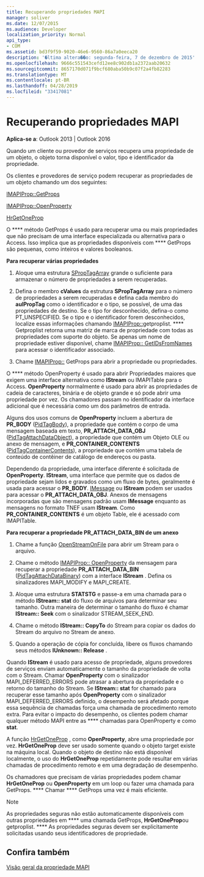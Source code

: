 ```yaml
---
title: Recuperando propriedades MAPI
manager: soliver
ms.date: 12/07/2015
ms.audience: Developer
localization_priority: Normal
api_type:
- COM
ms.assetid: bd3f9f59-9020-46e6-9560-86a7a0eeca20
description: '�ltima altera��o: segunda-feira, 7 de dezembro de 2015'
ms.openlocfilehash: 9666c551543cefd12ee8c902db1a2372aab20632
ms.sourcegitcommit: 8657170d071f9bcf680aba50b9c07f2a4fb82283
ms.translationtype: MT
ms.contentlocale: pt-BR
ms.lasthandoff: 04/28/2019
ms.locfileid: "33417081"
---
```

# <a name="retrieving-mapi-properties"></a>Recuperando propriedades MAPI

 
  
**Aplica-se a**: Outlook 2013 | Outlook 2016 
  
Quando um cliente ou provedor de serviços recupera uma propriedade de um objeto, o objeto torna disponível o valor, tipo e identificador da propriedade. 
  
Os clientes e provedores de serviço podem recuperar as propriedades de um objeto chamando um dos seguintes:
  
[IMAPIProp::GetProps](imapiprop-getprops.md)
  
[IMAPIProp::OpenProperty](imapiprop-openproperty.md)
  
[HrGetOneProp](hrgetoneprop.md)
  
O **** método GetProps é usado para recuperar uma ou mais propriedades que não precisam de uma interface especializada ou alternativa para o Access. Isso implica que as propriedades disponíveis com **** GetProps são pequenas, como inteiros e valores booleanos. 
  
 **Para recuperar várias propriedades**
  
1. Aloque uma estrutura [SPropTagArray](sproptagarray.md) grande o suficiente para armazenar o número de propriedades a serem recuperadas. 
    
2. Defina o membro **cValues** da estrutura **SPropTagArray** para o número de propriedades a serem recuperadas e defina cada membro do **aulPropTag** como o identificador e o tipo, se possível, de uma das propriedades de destino. Se o tipo for desconhecido, defina-o como PT_UNSPECIFIED. Se o tipo e o identificador forem desconhecidos, localize essas informações chamando [IMAPIProp::](imapiprop-getproplist.md)getproplist. **** Getproplist retorna uma matriz de marca de propriedade com todas as propriedades com suporte do objeto. Se apenas um nome de propriedade estiver disponível, chame [IMAPIProp:: GetIDsFromNames](imapiprop-getidsfromnames.md) para acessar o identificador associado. 
    
3. Chame [IMAPIProp::](imapiprop-getprops.md) GetProps para abrir a propriedade ou propriedades. 
    
O **** método OpenProperty é usado para abrir Propriedades maiores que exigem uma interface alternativa como **IStream** ou IMAPITable para o Access. [](imapitableiunknown.md) **OpenProperty** normalmente é usado para abrir as propriedades de cadeia de caracteres, binária e de objeto grande e só pode abrir uma propriedade por vez. Os chamadores passam no identificador da interface adicional que é necessária como um dos parâmetros de entrada. 
  
Alguns dos usos comuns de **OpenProperty** incluem a abertura de **PR_BODY** ([PidTagBody](pidtagbody-canonical-property.md)), a propriedade que contém o corpo de uma mensagem baseada em texto, **PR_ATTACH_DATA_OBJ** ([PidTagAttachDataObject](pidtagattachdataobject-canonical-property.md)), a propriedade que contém um Objeto OLE ou anexo de mensagem, e **PR_CONTAINER_CONTENTS** ([PidTagContainerContents](pidtagcontainercontents-canonical-property.md)), a propriedade que contém uma tabela de conteúdo de contêiner de catálogo de endereços ou pasta. 
  
Dependendo da propriedade, uma interface diferente é solicitada de **OpenProperty**. **IStream**, uma interface que permite que os dados de propriedade sejam lidos e gravados como um fluxo de bytes, geralmente é usada para acessar o **PR_BODY**. [IMessage](imessageimapiprop.md) ou **IStream** podem ser usados para acessar o **PR_ATTACH_DATA_OBJ**. Anexos de mensagens incorporadas que são mensagens padrão usam **IMessage** enquanto as mensagens no formato TNEF usam **IStream**. Como **PR_CONTAINER_CONTENTS** é um objeto Table, ele é acessado com IMAPITable. [](imapitableiunknown.md)
  
 **Para recuperar a propriedade PR_ATTACH_DATA_BIN de um anexo**
  
1. Chame a função [OpenStreamOnFile](openstreamonfile.md) para abrir um Stream para o arquivo. 
    
2. Chame o método [IMAPIProp:: OpenProperty](imapiprop-openproperty.md) da mensagem para recuperar a propriedade **PR_ATTACH_DATA_BIN** ([PidTagAttachDataBinary](pidtagattachdatabinary-canonical-property.md)) com a interface **IStream** . Defina os sinalizadores MAPI_MODIFY e MAPI_CREATE. 
    
3. Aloque uma estrutura **STATSTG** e passe-a em uma chamada para o método **IStream:: stat** do fluxo de arquivos para determinar seu tamanho. Outra maneira de determinar o tamanho do fluxo é chamar **IStream:: Seek** com o sinalizador STREAM_SEEK_END. 
    
4. Chame o método **IStream:: CopyTo** do Stream para copiar os dados do Stream do arquivo no Stream de anexo. 
    
5. Quando a operação de cópia for concluída, libere os fluxos chamando seus métodos **IUnknown:: Release** . 
    
Quando **IStream** é usado para acesso de propriedade, alguns provedores de serviços enviam automaticamente o tamanho da propriedade de volta com o Stream. Chamar **OpenProperty** com o sinalizador MAPI_DEFERRED_ERRORS pode atrasar a abertura da propriedade e o retorno do tamanho do Stream. Se **IStream:: stat** for chamado para recuperar esse tamanho após **OpenProperty** com o sinalizador MAPI_DEFERRED_ERRORS definido, o desempenho será afetado porque essa sequência de chamadas força uma chamada de procedimento remoto extra. Para evitar o impacto do desempenho, os clientes podem chamar qualquer método MAPI entre as **** chamadas para OpenProperty e como **stat**.
  
A função [HrGetOneProp](hrgetoneprop.md) , como **OpenProperty**, abre uma propriedade por vez. **HrGetOneProp** deve ser usado somente quando o objeto target existe na máquina local. Quando o objeto de destino não está disponível localmente, o uso do **HrGetOneProp** repetidamente pode resultar em várias chamadas de procedimento remoto e em uma degradação de desempenho. 
  
Os chamadores que precisam de várias propriedades podem chamar **HrGetOneProp** ou **OpenProperty** em um loop ou fazer uma chamada para GetProps. **** Chamar **** GetProps uma vez é mais eficiente. 
  
> [!NOTE]
> As propriedades seguras não estão automaticamente disponíveis com outras propriedades em **** uma chamada GetProps, **HrGetOneProp**ou getproplist. **** As propriedades seguras devem ser explicitamente solicitadas usando seus identificadores de propriedade. 
  
## <a name="see-also"></a>Confira também



[Visão geral da propriedade MAPI](mapi-property-overview.md)

